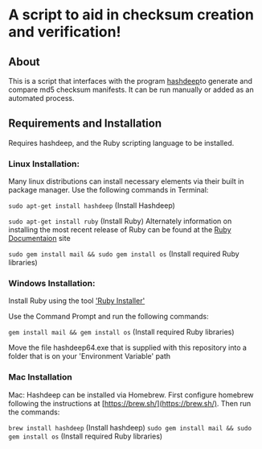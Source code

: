 # A script to aid in checksum creation and verification!

## About
This is a script that interfaces with the program [hashdeep](http://md5deep.sourceforge.net/start-hashdeep.html)to generate and compare md5 checksum manifests. It can be run manually or added as an automated process.

## Requirements and Installation

Requires hashdeep, and the Ruby scripting language to be installed.

### Linux Installation:
Many linux distributions can install necessary elements via their built in package manager. Use the following commands in Terminal:

`sudo apt-get install hashdeep` (Install Hashdeep)

`sudo apt-get install ruby` (Install Ruby)  Alternately information on installing the most recent release of Ruby can be found at the [Ruby Documentaion](https://www.ruby-lang.org/en/documentation/installation/) site

`sudo gem install mail && sudo gem install os` (Install required Ruby libraries)

### Windows Installation:
Install Ruby using the tool ['Ruby Installer'](https://rubyinstaller.org/)

Use the Command Prompt and run the following commands:

`gem install mail && gem install os` (Install required Ruby libraries)

Move the file hashdeep64.exe that is supplied with this repository into a folder that is on your 'Environment Variable' path

### Mac Installation

Mac: Hashdeep can be installed via Homebrew.  First configure homebrew following the instructions at [https://brew.sh/](https://brew.sh/).  Then run the commands:

`brew install hashdeep` (Install hashdeep)
`sudo gem install mail && sudo gem install os` (Install required Ruby libraries)

